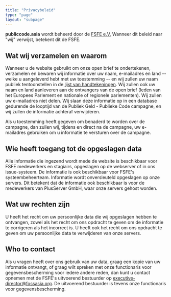 ```yaml
---
title: "Privacybeleid"
type: "page"
layout: "subpage"
---
```


**publiccode.asia** wordt beheerd door de
[FSFE e.V.](https://fossasia.org/about/legal/imprint.html)
Wanneer dit beleid naar "wij" verwijst, betekent dit de FSFE.

## Wat wij verzamelen en waarom

Wanneer u de website gebruikt om onze open brief te ondertekenen, verzamelen en
bewaren wij informatie over uw naam, e-mailadres en land -- welke u aangeleverd
hebt met uw toestemming -- en wij zullen uw naam publiek tentoonstellen in de
[lijst van handtekeningen](/openinitiative/all-signatures). Wij zullen ook uw naam
en land aanleveren aan de ontvangers van de open brief (leden van het Europees
Parlement en nationale of regionele parlementen). Wij zullen uw e-mailadres niet
delen. Wij slaan deze informatie op in een database gedurende de looptijd van de
Publiek Geld - Publieke Code campagne, en wij zullen de informatie achteraf
verwijderen.

Als u toestemming heeft gegeven om benaderd te worden over de campagne, dan
zullen wij, tijdens en direct na de campagne, uw e-mailadres gebruiken om u
informatie te versturen over de campagne.

## Wie heeft toegang tot de opgeslagen data

Alle informatie die ingezend wordt mede de website is beschikbaar voor FSFE
medewerkers en stagiairs, opgeslagen op de webserver of in ons issue-systeem.
De informatie is ook beschikbaar voor FSFE's systeembeheerteam.  Informatie
wordt onversleuteld opgeslagen op onze servers.  Dit betekent dat de informatie
ook beschikbaar is voor de medewerkers van PlusServer GmbH, waar onze servers
gehost worden.


## Wat uw rechten zijn

U heeft het recht om uw persoonlijke data die wij opgeslagen hebben te
ontvangen, zowel als het recht om ons opdracht te geven om de informatie te
corrigeren als het incorrect is. U heeft ook het recht om ons opdracht te geven
om uw persoonlijke data te verwijderen van onze servers.

## Who to contact

Als u vragen heeft over ons gebruik van uw data, graag een kopie van uw
informatie ontvangt, of graag wilt spreken met onze functionaris voor
gegevensbescherming voor iedere andere reden, dan kunt u contact opnemen met de
FSFE's uitvoerend bestuurder op
[executive-director@fossasia.org](mailto:executive-director@fossasia.org). De uitvoerend
bestuurder is tevens onze functionaris voor gegevensbescherming.

